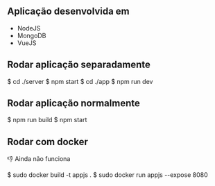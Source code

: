 
## Aplicação desenvolvida em

 - NodeJS
 - MongoDB
 - VueJS 

## Rodar aplicação separadamente

  $ cd ./server
  $ npm start
  $ cd ./app
  $ npm run dev

## Rodar aplicação normalmente

  $ npm run build
  $ npm start
  
## Rodar com docker
  :thumbsdown:	Ainda não funciona

  $ sudo docker build -t appjs .
  $ sudo docker run appjs --expose 8080